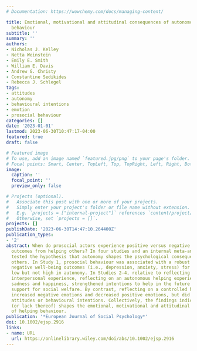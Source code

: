 ```yaml
---
# Documentation: https://wowchemy.com/docs/managing-content/

title: Emotional, motivational and attitudinal consequences of autonomous prosocial
  behaviour
subtitle: ''
summary: ''
authors:
- Nicholas J. Kelley
- Netta Weinstein
- Emily E. Smith
- William E. Davis
- Andrew G. Christy
- Constantine Sedikides
- Rebecca J. Schlegel
tags:
- attitudes
- autonomy
- behavioural intentions
- emotion
- prosocial behaviour
categories: []
date: '2023-01-01'
lastmod: 2023-06-30T10:47:17-04:00
featured: true
draft: false

# Featured image
# To use, add an image named `featured.jpg/png` to your page's folder.
# Focal points: Smart, Center, TopLeft, Top, TopRight, Left, Right, BottomLeft, Bottom, BottomRight.
image:
  caption: ''
  focal_point: ''
  preview_only: false

# Projects (optional).
#   Associate this post with one or more of your projects.
#   Simply enter your project's folder or file name without extension.
#   E.g. `projects = ["internal-project"]` references `content/project/deep-learning/index.md`.
#   Otherwise, set `projects = []`.
projects: []
publishDate: '2023-06-30T14:47:10.264400Z'
publication_types:
- '2'
abstract: When do prosocial actors experience positive versus negative psychological
  outcomes from helping others? In four studies and an internal meta-analysis, we
  tested the hypothesis that autonomy shapes the psychological consequences of helping
  others. In Study 1, prosocial behaviour was associated with a robust pattern of
  negative well-being outcomes (i.e., depression, anxiety, stress) for individuals
  low but not high in autonomy. In Studies 2–4, relative to reflecting on a neutral
  interpersonal experience, reflecting on an autonomous helping experience increased
  sadness and happiness, strengthened intentions to help in the future and raised
  support for social welfare. By contrast, reflecting on a controlled helping experience
  increased negative emotions and decreased positive emotions, but did not affect
  attitudes or behavioural intentions. Collectively, the findings indicate that autonomy
  (or lack thereof) shapes the emotional, motivational and attitudinal consequences
  of helping behaviour.
publication: '*European Journal of Social Psychology*'
doi: 10.1002/ejsp.2916
links:
- name: URL
  url: https://onlinelibrary.wiley.com/doi/abs/10.1002/ejsp.2916
---
```

